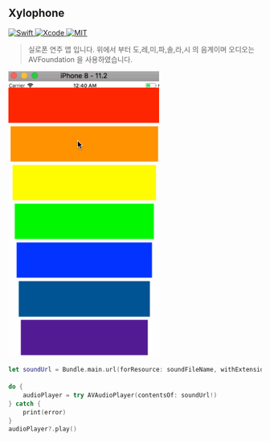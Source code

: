 ## Xylophone
<a href="https://swift.org">
 <img src="https://img.shields.io/badge/Swift-4-orange.svg"
      alt="Swift" />
</a>
<a href="https://developer.apple.com/xcode">
  <img src="https://img.shields.io/badge/Xcode-9-blue.svg"
      alt="Xcode">
</a>
<a href="https://opensource.org/licenses/MIT">
  <img src="https://img.shields.io/badge/License-MIT-red.svg"
      alt="MIT">
</a>

> 실로폰 연주 앱 입니다.
> 위에서 부터 도,레,미,파,솔,라,시 의 음계이며 오디오는 AVFoundation 을 사용하였습니다.

<img src="/Img/Project/xylophone.gif" title="Xylophone" width="300px" float="center">

<br/>

```swift
let soundUrl = Bundle.main.url(forResource: soundFileName, withExtension: "wav")

do {
    audioPlayer = try AVAudioPlayer(contentsOf: soundUrl!)
} catch {
    print(error)
}
audioPlayer?.play()
```
